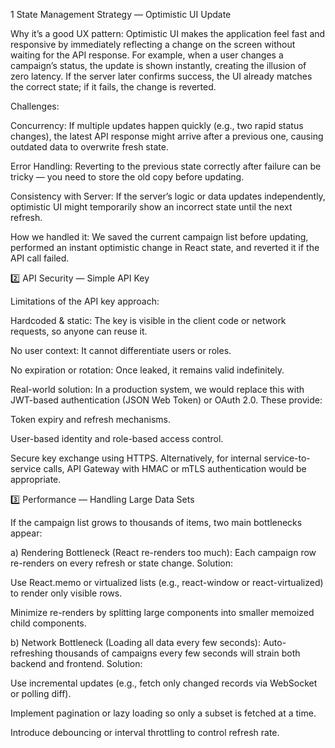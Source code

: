 1️ State Management Strategy — Optimistic UI Update

Why it’s a good UX pattern:
Optimistic UI makes the application feel fast and responsive by immediately reflecting a change on the screen without waiting for the API response.
For example, when a user changes a campaign’s status, the update is shown instantly, creating the illusion of zero latency.
If the server later confirms success, the UI already matches the correct state; if it fails, the change is reverted.

Challenges:

Concurrency: If multiple updates happen quickly (e.g., two rapid status changes), the latest API response might arrive after a previous one, causing outdated data to overwrite fresh state.

Error Handling: Reverting to the previous state correctly after failure can be tricky — you need to store the old copy before updating.

Consistency with Server: If the server’s logic or data updates independently, optimistic UI might temporarily show an incorrect state until the next refresh.

How we handled it:
We saved the current campaign list before updating, performed an instant optimistic change in React state, and reverted it if the API call failed.

2️⃣ API Security — Simple API Key

Limitations of the API key approach:

Hardcoded & static: The key is visible in the client code or network requests, so anyone can reuse it.

No user context: It cannot differentiate users or roles.

No expiration or rotation: Once leaked, it remains valid indefinitely.

Real-world solution:
In a production system, we would replace this with JWT-based authentication (JSON Web Token) or OAuth 2.0.
These provide:

Token expiry and refresh mechanisms.

User-based identity and role-based access control.

Secure key exchange using HTTPS.
Alternatively, for internal service-to-service calls, API Gateway with HMAC or mTLS authentication would be appropriate.

3️⃣ Performance — Handling Large Data Sets

If the campaign list grows to thousands of items, two main bottlenecks appear:

a) Rendering Bottleneck (React re-renders too much):
Each campaign row re-renders on every refresh or state change.
Solution:

Use React.memo or virtualized lists (e.g., react-window or react-virtualized) to render only visible rows.

Minimize re-renders by splitting large components into smaller memoized child components.

b) Network Bottleneck (Loading all data every few seconds):
Auto-refreshing thousands of campaigns every few seconds will strain both backend and frontend.
Solution:

Use incremental updates (e.g., fetch only changed records via WebSocket or polling diff).

Implement pagination or lazy loading so only a subset is fetched at a time.

Introduce debouncing or interval throttling to control refresh rate.